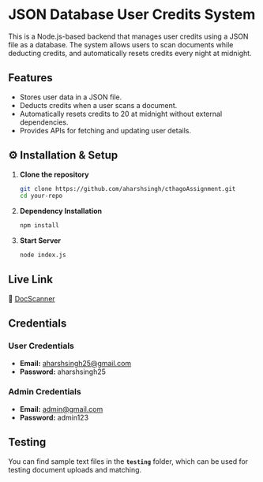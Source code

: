 # JSON Database User Credits System

This is a Node.js-based backend that manages user credits using a JSON file as a database. The system allows users to scan documents while deducting credits, and automatically resets credits every night at midnight.

## Features
- Stores user data in a JSON file.
- Deducts credits when a user scans a document.
- Automatically resets credits to 20 at midnight without external dependencies.
- Provides APIs for fetching and updating user details.

## ⚙️ Installation & Setup
1. **Clone the repository**
   ```sh
   git clone https://github.com/aharshsingh/cthagoAssignment.git
   cd your-repo
2. **Dependency Installation**
   ```sh
   npm install
3. **Start Server**
   ```sh
   node index.js

## Live Link  
🔗 [DocScanner](https://cthago-assignment.vercel.app/)

## Credentials  

### User Credentials  
- **Email:** aharshsingh25@gmail.com  
- **Password:** aharshsingh25  

### Admin Credentials  
- **Email:** admin@gmail.com  
- **Password:** admin123  

## Testing  
You can find sample text files in the **`testing`** folder, which can be used for testing document uploads and matching.  

